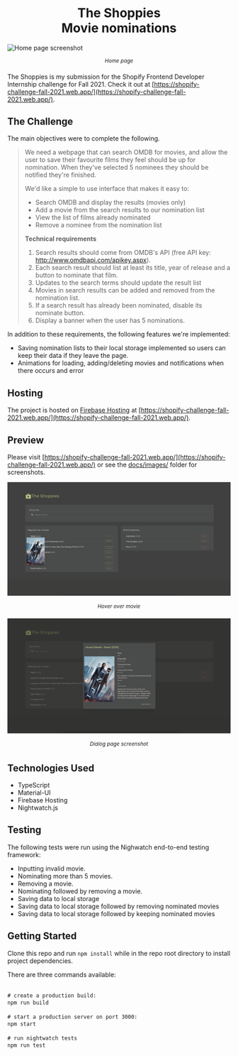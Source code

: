 <h1 align="center">
The Shoppies
<br />
Movie nominations
</h1>

![Home page screenshot](client/src/images/frontpage.png)

<p align="center"><sup><i>Home page</i></sup></p>

The Shoppies is my submission for the Shopify Frontend Developer Internship challenge for Fall 2021.
Check it out at [https://shopify-challenge-fall-2021.web.app/](https://shopify-challenge-fall-2021.web.app/).

## The Challenge

The main objectives were to complete the following.

> We need a webpage that can search OMDB for movies, and allow the user to save their favourite films they feel should be up for nomination. When they've selected 5 nominees they should be notified they're finished.
>
> We'd like a simple to use interface that makes it easy to:
> - Search OMDB and display the results (movies only)
> - Add a movie from the search results to our nomination list
> - View the list of films already nominated
> - Remove a nominee from the nomination list
>
> **Technical requirements**
>
> 1. Search results should come from OMDB's API (free API key: http://www.omdbapi.com/apikey.aspx).
> 2. Each search result should list at least its title, year of release and a button to nominate that film.
> 3. Updates to the search terms should update the result list
> 4. Movies in search results can be added and removed from the nomination list.
> 5. If a search result has already been nominated, disable its nominate button.
> 6. Display a banner when the user has 5 nominations.

In addition to these requirements, the following features we're implemented:
- Saving nomination lists to their local storage implemented so users can keep their data if they leave the page.
- Animations for loading, adding/deleting movies and notifications when there occurs and error

## Hosting

The project is hosted on [Firebase Hosting](https://firebase.google.com/products/hosting/) at [https://shopify-challenge-fall-2021.web.app/](https://shopify-challenge-fall-2021.web.app/).

## Preview

Please visit [https://shopify-challenge-fall-2021.web.app/](https://shopify-challenge-fall-2021.web.app/) or see the [docs/images/](docs/images/) folder for screenshots.

![Hover over movie page screenshot](client/src/images/resultpagehover.png)

<p align="center"><sup><i>Hover over movie</i></sup></p>

![Movie details screenshot](client/src/images/resultpagedialog.png)

<p align="center"><sup><i>Dialog page screenshot</i></sup></p>

## Technologies Used

- TypeScript
- Material-UI
- Firebase Hosting
- Nightwatch.js

## Testing

The following tests were run using the Nighwatch end-to-end testing framework:
- Inputting invalid movie.
- Nominating more than 5 movies.
- Removing a movie.
- Nominating followed by removing a movie.
- Saving data to local storage
- Saving data to local storage followed by removing nominated movies
- Saving data to local storage followed by keeping nominated movies

## Getting Started

Clone this repo and run `npm install` while in the repo root directory to install project dependencies.

There are three commands available:

```

# create a production build:
npm run build

# start a production server on port 3000:
npm start

# run nightwatch tests
npm run test

```
